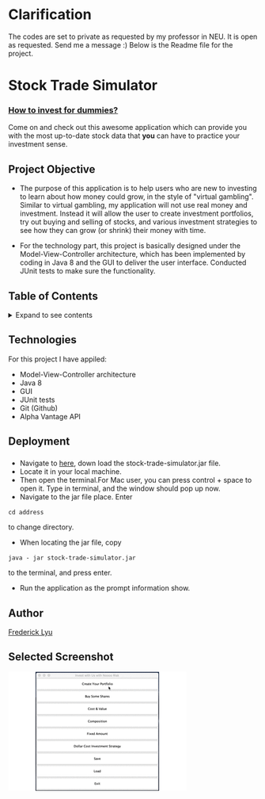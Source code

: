 # Clarification

The codes are set to private as requested by my professor in NEU. It is open as requested. Send me a message :) Below is the Readme file for the project.

#  Stock Trade Simulator
### [**How to invest for dummies?**](https://github.com/FreddyDoesIT/How-to-Invest-for-Dummies-Stock-Trade-Simulator)

Come on and check out this awesome application which can provide you with the most up-to-date stock data that **you** can have to practice your investment sense.

## Project Objective
* The purpose of this application is to help users who are new to investing to learn about how money could grow, in the style of "virtual gambling". Similar to virtual gambling, my application will not use real money and investment. Instead it will allow the user to create investment portfolios, try out buying and selling of stocks, and various investment strategies to see how they can grow (or shrink) their money with time.

* For the technology part, this project is basically designed under the Model-View-Controller architecture, which has been implemented by coding in Java 8 and the GUI to deliver the user interface. Conducted JUnit tests to make sure the functionality.

## Table of Contents
<details>
<summary>Expand to see contents</summary>
<p>
   
* **[Technologies](#technologies)**<br />
* **[Deployment](#deployment)**<br />
* **[Author](#author)**<br />
* **[Screenshot](#screenshot)**<br />


</p>
</details>

## Technologies
For this project I have appiled: 
* Model-View-Controller architecture
* Java 8
* GUI
* JUnit tests
* Git (Github)
* Alpha Vantage API

## Deployment
### 
* Navigate to [here](https://github.com/FreddyDoesIT/How-to-Invest-for-Dummies-Stock-Trade-Simulator), down load the stock-trade-simulator.jar file. 
* Locate it in your local machine. 
* Then open the terminal.For Mac user, you can press control + space to open it. Type in terminal, and the window should pop up now.
* Navigate to the jar file place. Enter 
```
cd address 
```
to change directory.
* When locating the jar file, copy 
```
java - jar stock-trade-simulator.jar
``` 
to the terminal, and press enter.
* Run the application as the prompt information show.


## Author
[Frederick Lyu](https://freddydoesit.github.io/freddy/)

## Selected Screenshot
![screenshot](stock.gif)

